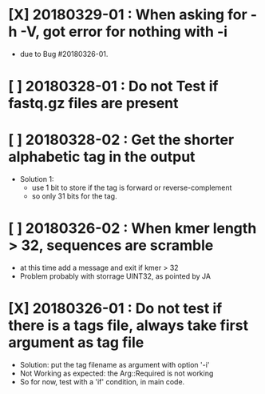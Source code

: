 # [X] 20180329-01 : When asking for -h -V, got error for nothing with -i
 * due to Bug #20180326-01.

# [ ] 20180328-01 : Do not Test if fastq.gz files are present

# [ ] 20180328-02 : Get the shorter alphabetic tag in the output
 * Solution 1:
    - use 1 bit to store if the tag is forward or reverse-complement
    - so only 31 bits for the tag.

# [ ] 20180326-02 : When kmer length > 32, sequences are scramble
 * at this time add a message and exit if kmer > 32
 * Problem probably with storrage UINT32, as pointed by JA

# [X] 20180326-01 : Do not test if there is a tags file, always take first argument as tag file
 * Solution: put the tag filename as argument with option '-i'
 * Not Working as expected: the Arg::Required is not working
 * So for now, test with a 'if' condition, in main code.
